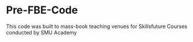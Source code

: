 # Pre-FBE-Code
This code was built to mass-book teaching venues for Skillsfuture Courses conducted by SMU Academy 
